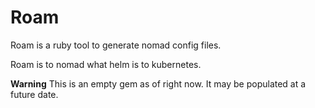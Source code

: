 # Roam

Roam is a ruby tool to generate nomad config files. 

Roam is to nomad what helm is to kubernetes. 

**Warning** This is an empty gem as of right now. It may be populated at a future date.